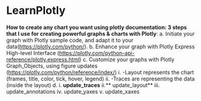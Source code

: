 # LearnPlotly
**How to create any chart you want using plotly documentation: 3 steps that I use for creating powerful graphs &amp; charts with Plotly**:
a. Initiate your graph with Plotly sample code, and adapt it to your data(https://plotly.com/python/).
b. Enhance your graph with Plotly Express High-level Interface (https://plotly.com/python-api-reference/plotly.express.html)
c. Customize your graphs with Plotly Graph_Objects, using figure updates (https://plotly.com/python/reference/index/)
i. -Layout represents the chart (frames, title, color, tick, hover, legend)
ii. -Traces are representing the data (inside the layout)
d.
i. **update_traces**
ii.** update_layout**
iii. update_annotations
iv. update_yaxes
v. update_xaxes
